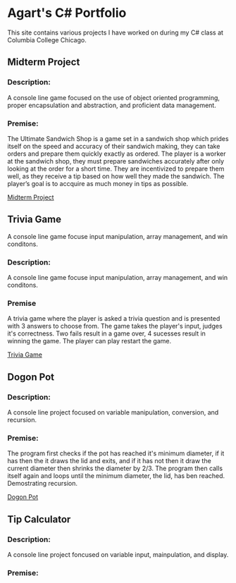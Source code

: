 # Agart's C# Portfolio 
This site contains various projects I have worked on during my C# class at Columbia College Chicago.

## Midterm Project
### Description:
A console line game focused on the use of object oriented programming, proper encapsulation and abstraction, and proficient data management.

### Premise: 
The Ultimate Sandwich Shop is a game set in a sandwich shop which prides itself on the speed and accuracy of their sandwich making, they can take orders and prepare them quickly exactly as ordered. The player is a worker at the sandwich shop, they must prepare sandwiches accurately after only looking at the order for a short time. They are incentivized to prepare them well, as they receive a tip based on how well they made the sandwich. The player’s goal is to accquire as much money in tips as possible. 

[Midterm Project](https://github.com/agart001/agart.github.io/tree/midterm-project)

## Trivia Game
A console line game focuse input manipulation, array management, and win conditons.

### Description:
A console line game focuse input manipulation, array management, and win conditons.

### Premise
A trivia game where the player is asked a trivia question and is presented with 3 answers to choose from. The game takes the player's input, judges it's correctness. Two fails result in a game over, 4 sucesses result in winning the game. The player can play restart the game.

[Trivia Game](https://github.com/agart001/agart.github.io/tree/HW-projects)


## Dogon Pot
### Description:
A console line project focused on variable manipulation, conversion, and recursion.

### Premise: 
The program first checks if the pot has reached it's minimum diameter, if it has then the it draws the lid and exits, and if it has not then it draw the current diameter then shrinks the diameter by 2/3. The program then calls itself again and loops until the minimum diameter, the lid, has ben reached. Demostrating recursion.

[Dogon Pot](https://github.com/agart001/agart.github.io/tree/HW-projects)


## Tip Calculator

### Description:
A console line project foncused on variable input, mainpulation, and display.

### Premise:


